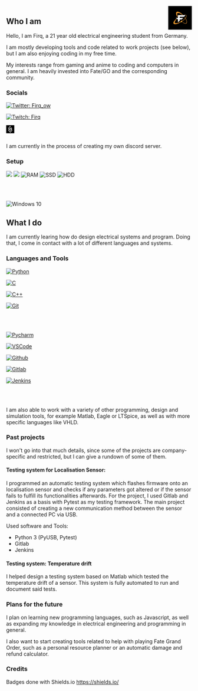 <img alt="Firq Profile Picture" src="files/images/dark_pfp.png" align="right" width="64" height="64">

## Who I am

Hello, I am Firq, a 21 year old electrical engineering student from Germany. 

I am mostly developing tools and code related to work projects (see below), but I am also enjoying coding in my free time.

My interests range from gaming and anime to coding and computers in general. I am heavily invested into Fate/GO and the corresponding community.

### Socials

[<img src="https://img.shields.io/badge/Twitter-Firq__ow-blue?style=for-the-badge&logo=Twitter" alt="Twitter: Firq_ow"/>][twitter]

[<img src="https://img.shields.io/badge/Twitch-Firq-blueviolet?style=for-the-badge&logo=Twitch" alt="Twitch: Firq">][twitch]

[<img align="left" title="Rayshift.io" alt="Rayshift.io" width="22px" src="files/icons/rayshift_icon.png" />][rayshift]

<br></br>

I am currently in the process of creating my own discord server.

### Setup

<img src="https://img.shields.io/badge/AMD-Ryzen 7 2700X-FF0000?labelColor=grey&style=for-the-badge&logo=AMD" />
<img src="https://img.shields.io/badge/NVIDIA-RTX 2070-76B900?labelColor=grey&style=for-the-badge&logo=NVIDIA" />
<img src="https://img.shields.io/badge/RAM-16GB-5d089b?labelColor=grey&style=for-the-badge" alt="RAM" />
<img src="https://img.shields.io/badge/SSD-500GB-5d089b?labelColor=grey&style=for-the-badge" alt="SSD" />
<img src="https://img.shields.io/badge/HDD-3TB-5d089b?labelColor=grey&style=for-the-badge" alt="HDD" />

<br></br>

<img src="https://img.shields.io/badge/Windows_10-5d089b?style=for-the-badge&logo=windows&logoColor=white" alt="Windows 10"/>

## What I do

I am currently learing how do design electrical systems and program. Doing that, I come in contact with a lot of different languages and systems.

### Languages and Tools

[<img src="https://img.shields.io/badge/-Python-blue?style=for-the-badge&logoColor=white&labelColor=000000&logo=Python" alt="Python"/>][python]

[<img src="https://img.shields.io/badge/-C-blue?style=for-the-badge&logoColor=white&labelColor=000000&logo=c" alt="C"/>][c]

[<img src="https://img.shields.io/badge/-C++-blue?style=for-the-badge&logoColor=white&labelColor=000000&logo=cplusplus" alt="C++"/>][cpp]

[<img src="https://img.shields.io/badge/-Git-blue?style=for-the-badge&logoColor=white&labelColor=000000&logo=git" alt="Git"/>][git]

<br></br>

[<img src="https://img.shields.io/badge/-Pycharm-blue?style=for-the-badge&logoColor=white&labelColor=000000&logo=PyCharm" alt="Pycharm"/>][pycharm]

[<img src="https://img.shields.io/badge/-VS Code-blue?style=for-the-badge&logoColor=white&labelColor=000000&logo=visualstudiocode" alt="VSCode"/>][vscode]

[<img src="https://img.shields.io/badge/-Github-blue?style=for-the-badge&logoColor=white&labelColor=000000&logo=github" alt="Github"/>][github]

[<img src="https://img.shields.io/badge/-Gitlab-blue?style=for-the-badge&logoColor=white&labelColor=000000&logo=gitlab" alt="Gitlab"/>][gitlab]

[<img src="https://img.shields.io/badge/-Jenkins-blue?style=for-the-badge&logoColor=white&labelColor=000000&logo=jenkins" alt="Jenkins"/>][jenkins]

<br></br>

I am also able to work with a variety of other programming, design and simulation tools, for example Matlab, Eagle or LTSpice, as well as with more specific languages like VHLD.

### Past projects

I won't go into that much details, since some of the projects are company-specific and restricted, but I can give a rundown of some of them.

#### Testing system for Localisation Sensor:

I programmed an automatic testing system which flashes firmware onto an localisation sensor and checks if any parameters got altered or if the sensor fails to fulfill its functionalities afterwards. For the project, I used Gitlab and Jenkins as a basis with Pytest as my testing framework. The main project consisted of creating a new communication method between the sensor and a connected PC via USB.

Used software and Tools:
- Python 3 (PyUSB, Pytest)
- Gitlab
- Jenkins

#### Testing system: Temperature drift

I helped design a testing system based on Matlab which tested the temperature drift of a sensor. This system is fully automated to run and document said tests.

### Plans for the future

I plan on learning new programming languages, such as Javascript, as well as expanding my knowledge in electrical engineering and programming in general.

I also want to start creating tools related to help with playing Fate Grand Order, such as a personal resource planner or an automatic damage and refund calculator.

### Credits

Badges done with Shields.io <https://shields.io/>


[twitter]: https://www.twitter.com/firq_ow
[rayshift]: https://www.rayshift.io/na/firq
[twitch]: https://www.twitch.tv/firq
[github]: https://github.com/Firq-ow
[pycharm]: https://www.jetbrains.com/pycharm/
[python]: https://www.python.org/
[c]: https://www.iso.org/standard/74528.html
[cpp]: https://isocpp.org/
[git]: https://git-scm.com/
[gitlab]: https://about.gitlab.com/
[jenkins]: https://www.jenkins.io/
[vscode]: https://code.visualstudio.com/
